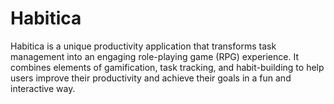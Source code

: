 # Habitica
Habitica is a unique productivity application that transforms task management into an engaging role-playing game (RPG) experience. It combines elements of gamification, task tracking, and habit-building to help users improve their productivity and achieve their goals in a fun and interactive way.
